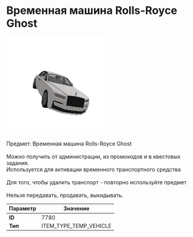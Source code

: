 # Временная машина Rolls-Royce Ghost

![Item Image](../img/7780.webp?raw=true)

Предмет: Временная машина Rolls-Royce Ghost<br><br>Можно получить от администрации, из промокодов и в квестовых задания.<br>Используется для активации временного транспортного средства<br><br>Для того, чтобы удалить транспорт - повторно используйте предмет<br><br>Нельзя передавать, продавать, выкидывать.


| Параметр | Значение |
|----------|----------|
| **ID** | 7780 |
| **Тип** | ITEM_TYPE_TEMP_VEHICLE |

